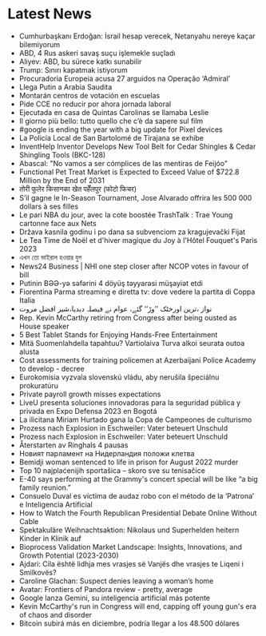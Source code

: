 # Latest News
-  Cumhurbaşkanı Erdoğan: İsrail hesap verecek, Netanyahu nereye kaçar bilemiyorum
-  ABD, 4 Rus askeri savaş suçu işlemekle suçladı
-  Aliyev: ABD, bu sürece katkı sunabilir
-  Trump: Sınırı kapatmak istiyorum
-  Procuradoria Europeia acusa 27 arguidos na Operação ‘Admiral’
-  Llega Putin a Arabia Saudita
-  Montarán centros de votación en escuelas
-  Pide CCE no reducir por ahora jornada laboral
-  Ejecutada en casa de Quintas Carolinas se llamaba Leslie
-  Il giorno più bello: tutto quello che c’è da sapere sul film
-  #google is ending the year with a big update for Pixel devices
-  La Policía Local de San Bartolomé de Tirajana se exhibe
-  InventHelp Inventor Develops New Tool Belt for Cedar Shingles & Cedar Shingling Tools (BKC-128)
-  Abascal: "No vamos a ser cómplices de las mentiras de Feijóo"
-  Functional Pet Treat Market is Expected to Exceed Value of $722.8 Million by the End of 2031
-  तोरी फुलेर किसानका खेत पहेँलपुर (फोटो फिचर)
-  S’il gagne le In-Season Tournament, Jose Alvarado offrira les 500 000 dollars à ses filles
-  Le pari NBA du jour, avec la cote boostée TrashTalk : Trae Young cartonne face aux Nets
-  Država kasnila godinu i po dana sa subvenciom za kragujevački Fijat
-  Le Tea Time de Noël et d'hiver magique du Joy à l'Hôtel Fouquet's Paris 2023
-  এখন তো ভাইরাল হওয়ার যুগ
-  News24 Business | NHI one step closer after NCOP votes in favour of bill
-  Putinin BƏƏ-yə səfərini 4 döyüş təyyarəsi müşayiət etdi
-  Fiorentina Parma streaming e diretta tv: dove vedere la partita di Coppa Italia
-  نواز ،ترین اورخٹک ’’وڑ‘‘ گئے، عوام نے فیصلہ دیدیا،شیر افضل مروت
-  Rep. Kevin McCarthy retiring from Congress after being ousted as House speaker
-  5 Best Tablet Stands for Enjoying Hands-Free Entertainment
-  Mitä Suomenlahdella tapahtuu? Vartiolaiva Turva alkoi seurata outoa alusta
-  Cost assessments for training policemen at Azerbaijani Police Academy to develop - decree
-  Eurokomisia vyzvala slovenskú vládu, aby nerušila špeciálnu prokuratúru
-  Private payroll growth misses expectations
-  LiveU presenta soluciones innovadoras para la seguridad pública y privada en Expo Defensa 2023 en Bogotá
-  La ilicitana Miriam Hurtado gana la Copa de Campeones de culturismo
-  Prozess nach Explosion in Eschweiler: Vater beteuert Unschuld
-  Prozess nach Explosion in Eschweiler: Vater beteuert Unschuld
-  Återstarten av Ringhals 4 pausas
-  Новият парламент на Нидерландия положи клетва
-  Bemidji woman sentenced to life in prison for August 2022 murder
-  Top 10 najplaćenijih sportašica – skoro sve su tenisačice
-  E-40 says performing at the Grammy's concert special will be like “a big family reunion.”
-  Consuelo Duval es víctima de audaz robo con el método de la ‘Patrona’ e Inteligencia Artificial
-  How to Watch the Fourth Republican Presidential Debate Online Without Cable
-  Spektakuläre Weihnachtsaktion: Nikolaus und Superhelden heitern Kinder in Klinik auf
-  Bioprocess Validation Market Landscape: Insights, Innovations, and Growth Potential (2023-2030)
-  Ajdari: Cila është lidhja mes vrasjes së Vanjës dhe vrasjes te Liqeni i Smilkovës?
-  Caroline Glachan: Suspect denies leaving a woman’s home
-  Avatar: Frontiers of Pandora review - pretty, average
-  Google lanza Gemini, su inteligencia artificial más potente
-  Kevin McCarthy's run in Congress will end, capping off young gun's era of chaos and disorder
-  Bitcoin subirá más en diciembre, podría llegar a los 48.500 dólares
